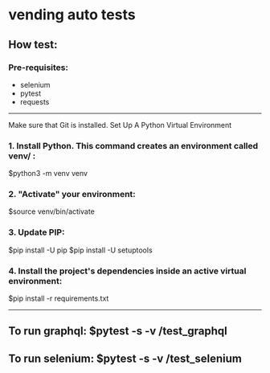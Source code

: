 # vending auto tests
## How test:
### Pre-requisites:
* selenium
* pytest
* requests
---------------
Make sure that Git is installed.
Set Up A Python Virtual Environment
### 1. Install Python. This command creates an environment called venv/ :
$python3 -m venv venv     
### 2. "Activate" your environment:
$source venv/bin/activate
### 3. Update PIP:
$pip install -U pip
$pip install -U setuptools
### 4. Install the project's dependencies inside an active virtual environment:
$pip install -r requirements.txt

----------------
## To run graphql: $pytest -s -v /test_graphql
## To run selenium: $pytest -s -v /test_selenium

